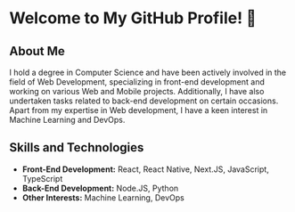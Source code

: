# Welcome to My GitHub Profile! 👋

## About Me

I hold a degree in Computer Science and have been actively involved in the field of Web Development, specializing in front-end development and working on various Web and Mobile projects. Additionally, I have also undertaken tasks related to back-end development on certain occasions. Apart from my expertise in Web development, I have a keen interest in Machine Learning and DevOps.

## Skills and Technologies

- **Front-End Development:** React, React Native, Next.JS, JavaScript, TypeScript
- **Back-End Development:** Node.JS, Python
- **Other Interests:** Machine Learning, DevOps
